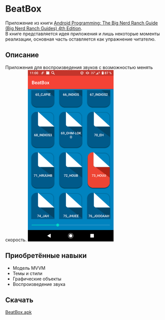 # BeatBox
Приложение из книги [Android Programming: The Big Nerd Ranch Guide (Big Nerd Ranch Guides) 4th Edition](https://www.amazon.com/Android-Programming-Ranch-Guide-Guides/dp/0135245125/ref=dp_ob_title_bk).    
В книге представляется идея приложения и лишь некоторые моменты реализации, основная часть оставляется как упражнение читателю.
## Описание
Приложения для воспроизведения звуков с возможностью менять скорость.
<img src="https://github.com/BelDim04/bignerdranchBeatBox/blob/master/Screenshot_20210718-110038.png" alt="Иллюстрация" width="270"/>
## Приобретённые навыки
- Модель MVVM
- Темы и стили
- Графические объекты
- Воспроизведение звука
## Скачать
[BeatBox.apk](https://github.com/BelDim04/bignerdranchBeatBox/blob/master/BeatBox.apk)
